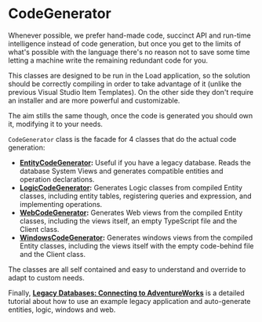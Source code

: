 # CodeGenerator

Whenever possible, we prefer hand-made code, succinct API and run-time intelligence instead of code generation, but once you get to the limits of what's possible with the language there's no reason not to save some time letting a machine write the remaining redundant code for you. 

This classes are designed to be run in the Load application, so the solution should be correctly compiling in order to take advantage of it (unlike the previous Visual Studio Item Templates). On the other side they don't require an installer and are more powerful and customizable. 

The aim stills the same though, once the code is generated you should own it, modifying it to your needs. 

`CodeGenerator` class is the facade for 4 classes that do the actual code generation: 

* **[EntityCodeGenerator](EntityCodeGenerator.md):** Useful if you have a legacy database. Reads the database System Views and generates compatible entities and operation declarations.
* **[LogicCodeGenerator](LogicCodeGenerator.md):**  Generates Logic classes from compiled Entity classes, including entity tables, registering queries and expression, and implementing operations.  
* **[WebCodeGenerator](WebCodeGenerator.md):**  Generates Web views from the compiled Entity classes, including the views itself, an empty TypeScript file and the Client class.
* **[WindowsCodeGenerator](WindowsCodeGenerator.md):**  Generates windows views from the compiled Entity classes, including the views itself with the empty code-behind file and the Client class. 

The classes are all self contained and easy to understand and override to adapt to custom needs.

Finally, [**Legacy Databases: Connecting to AdventureWorks**](LegacyDatabase.AdventureWorks.md) is a detailed tutorial about how to use an example legacy application and auto-generate entities, logic, windows and web. 



 